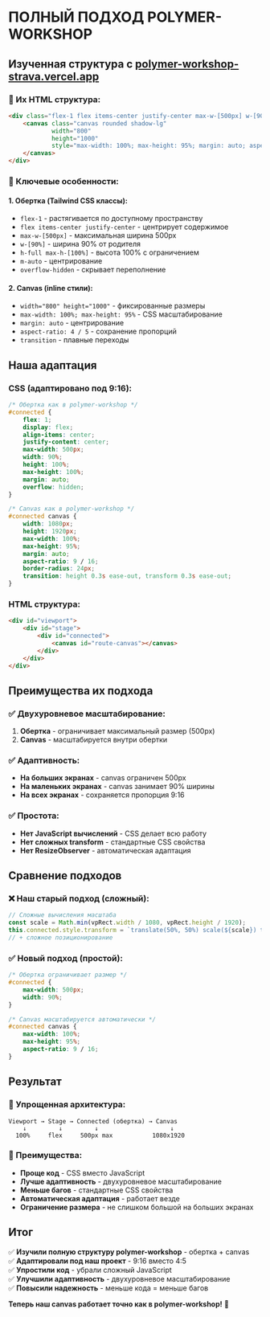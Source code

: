 # ПОЛНЫЙ ПОДХОД POLYMER-WORKSHOP

## Изученная структура с [polymer-workshop-strava.vercel.app](https://polymer-workshop-strava.vercel.app/activity?activityId=15635516267)

### 🎨 Их HTML структура:
```html
<div class="flex-1 flex items-center justify-center max-w-[500px] w-[90%] h-full max-h-[100%] m-auto overflow-hidden">
    <canvas class="canvas rounded shadow-lg" 
            width="800" 
            height="1000" 
            style="max-width: 100%; max-height: 95%; margin: auto; aspect-ratio: 4 / 5; transition: height 0.3s ease-out, transform 0.3s ease-out;">
    </canvas>
</div>
```

### 🔧 Ключевые особенности:

#### 1. **Обертка (Tailwind CSS классы):**
- `flex-1` - растягивается по доступному пространству
- `flex items-center justify-center` - центрирует содержимое
- `max-w-[500px]` - максимальная ширина 500px
- `w-[90%]` - ширина 90% от родителя
- `h-full max-h-[100%]` - высота 100% с ограничением
- `m-auto` - центрирование
- `overflow-hidden` - скрывает переполнение

#### 2. **Canvas (inline стили):**
- `width="800" height="1000"` - фиксированные размеры
- `max-width: 100%; max-height: 95%` - CSS масштабирование
- `margin: auto` - центрирование
- `aspect-ratio: 4 / 5` - сохранение пропорций
- `transition` - плавные переходы

## Наша адаптация

### CSS (адаптировано под 9:16):
```css
/* Обертка как в polymer-workshop */
#connected {
    flex: 1;
    display: flex;
    align-items: center;
    justify-content: center;
    max-width: 500px;
    width: 90%;
    height: 100%;
    max-height: 100%;
    margin: auto;
    overflow: hidden;
}

/* Canvas как в polymer-workshop */
#connected canvas {
    width: 1080px;
    height: 1920px;
    max-width: 100%;
    max-height: 95%;
    margin: auto;
    aspect-ratio: 9 / 16;
    border-radius: 24px;
    transition: height 0.3s ease-out, transform 0.3s ease-out;
}
```

### HTML структура:
```html
<div id="viewport">
    <div id="stage">
        <div id="connected">
            <canvas id="route-canvas"></canvas>
        </div>
    </div>
</div>
```

## Преимущества их подхода

### ✅ Двухуровневое масштабирование:
1. **Обертка** - ограничивает максимальный размер (500px)
2. **Canvas** - масштабируется внутри обертки

### ✅ Адаптивность:
- **На больших экранах** - canvas ограничен 500px
- **На маленьких экранах** - canvas занимает 90% ширины
- **На всех экранах** - сохраняется пропорция 9:16

### ✅ Простота:
- **Нет JavaScript вычислений** - CSS делает всю работу
- **Нет сложных transform** - стандартные CSS свойства
- **Нет ResizeObserver** - автоматическая адаптация

## Сравнение подходов

### ❌ Наш старый подход (сложный):
```javascript
// Сложные вычисления масштаба
const scale = Math.min(vpRect.width / 1080, vpRect.height / 1920);
this.connected.style.transform = `translate(50%, 50%) scale(${scale}) translate(-50%, -50%)`;
// + сложное позиционирование
```

### ✅ Новый подход (простой):
```css
/* Обертка ограничивает размер */
#connected {
    max-width: 500px;
    width: 90%;
}

/* Canvas масштабируется автоматически */
#connected canvas {
    max-width: 100%;
    max-height: 95%;
    aspect-ratio: 9 / 16;
}
```

## Результат

### 🎯 Упрощенная архитектура:
```
Viewport → Stage → Connected (обертка) → Canvas
    ↓         ↓         ↓                    ↓
  100%     flex     500px max           1080x1920
```

### 🚀 Преимущества:
- **Проще код** - CSS вместо JavaScript
- **Лучше адаптивность** - двухуровневое масштабирование
- **Меньше багов** - стандартные CSS свойства
- **Автоматическая адаптация** - работает везде
- **Ограничение размера** - не слишком большой на больших экранах

## Итог

✅ **Изучили полную структуру polymer-workshop** - обертка + canvas  
✅ **Адаптировали под наш проект** - 9:16 вместо 4:5  
✅ **Упростили код** - убрали сложный JavaScript  
✅ **Улучшили адаптивность** - двухуровневое масштабирование  
✅ **Повысили надежность** - меньше кода = меньше багов  

**Теперь наш canvas работает точно как в polymer-workshop!** 🎉
